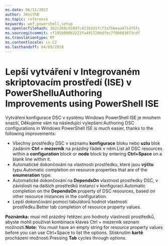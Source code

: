 ```yaml
---
ms.date: 06/12/2017
author: JKeithB
ms.topic: reference
keywords: wmf,powershell,setup
ms.openlocfilehash: 3b2c268cd10d7c421b3d1fc73a7bbeaa4714f5fc
ms.sourcegitcommit: cf195b090b3223fa4917206dfec7f0b603873cdf
ms.translationtype: MT
ms.contentlocale: cs-CZ
ms.lasthandoff: 04/09/2018
---
```

# <a name="authoring-improvements-using-powershell-ise"></a><span data-ttu-id="51e47-102">Lepší vytváření v Integrovaném skriptovacím prostředí (ISE) v PowerShellu</span><span class="sxs-lookup"><span data-stu-id="51e47-102">Authoring Improvements using PowerShell ISE</span></span>

<span data-ttu-id="51e47-103">Vytváření konfigurace DSC v systému Windows PowerShell ISE je mnohem snazší, Děkujeme vám na následující vylepšení:</span><span class="sxs-lookup"><span data-stu-id="51e47-103">Authoring DSC configurations in Windows PowerShell ISE is much easier, thanks to the following improvements:</span></span>

- <span data-ttu-id="51e47-104">Všechny prostředky DSC v seznamu **konfigurace** bloku nebo **uzlu** blok zadáním **Ctrl + mezerník** na prázdný řádek v něm.</span><span class="sxs-lookup"><span data-stu-id="51e47-104">List all DSC resources within a **configuration** block or **node** block by entering **Ctrl+Space** on a blank line within it.</span></span>
- <span data-ttu-id="51e47-105">Automatické dokončování na vlastnosti prostředku, které jsou **výčtu** typu.</span><span class="sxs-lookup"><span data-stu-id="51e47-105">Automatic completion on resource properties that are of the **enumeration** type.</span></span>
- <span data-ttu-id="51e47-106">Automatické dokončování na **DependsOn** vlastnost prostředky DSC, v závislosti na dalších prostředků instancí v konfiguraci.</span><span class="sxs-lookup"><span data-stu-id="51e47-106">Automatic completion on the **DependsOn** property of DSC resources, based on other resource instances in the configuration.</span></span>
- <span data-ttu-id="51e47-107">Lepší dokončování pomocí tabulátorů hodnot vlastností prostředku.</span><span class="sxs-lookup"><span data-stu-id="51e47-107">Better tab completion of resource property values.</span></span>

<span data-ttu-id="51e47-108">**Poznámka:** musí mít prázdný řetězec pro hodnoty vlastností prostředků, abyste mohli používat kombinace kláves Ctrl + mezerník seznam možností.</span><span class="sxs-lookup"><span data-stu-id="51e47-108">**Note:** You must have an empty string for resource property values before you can use Ctrl+Space to list the options.</span></span> <span data-ttu-id="51e47-109">Stisknutím **kartě** procházení možnosti.</span><span class="sxs-lookup"><span data-stu-id="51e47-109">Pressing **Tab** cycles through options.</span></span>